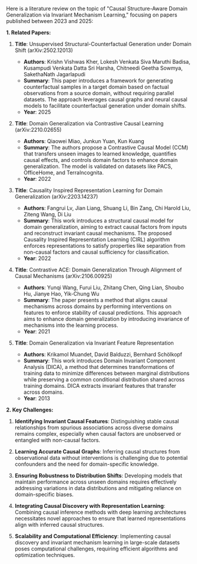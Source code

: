 Here is a literature review on the topic of "Causal Structure-Aware Domain Generalization via Invariant Mechanism Learning," focusing on papers published between 2023 and 2025:

**1. Related Papers:**

1. **Title**: Unsupervised Structural-Counterfactual Generation under Domain Shift (arXiv:2502.12013)
   - **Authors**: Krishn Vishwas Kher, Lokesh Venkata Siva Maruthi Badisa, Kusampudi Venkata Datta Sri Harsha, Chitneedi Geetha Sowmya, SakethaNath Jagarlapudi
   - **Summary**: This paper introduces a framework for generating counterfactual samples in a target domain based on factual observations from a source domain, without requiring parallel datasets. The approach leverages causal graphs and neural causal models to facilitate counterfactual generation under domain shifts.
   - **Year**: 2025

2. **Title**: Domain Generalization via Contrastive Causal Learning (arXiv:2210.02655)
   - **Authors**: Qiaowei Miao, Junkun Yuan, Kun Kuang
   - **Summary**: The authors propose a Contrastive Causal Model (CCM) that transfers unseen images to learned knowledge, quantifies causal effects, and controls domain factors to enhance domain generalization. The model is validated on datasets like PACS, OfficeHome, and TerraIncognita.
   - **Year**: 2022

3. **Title**: Causality Inspired Representation Learning for Domain Generalization (arXiv:2203.14237)
   - **Authors**: Fangrui Lv, Jian Liang, Shuang Li, Bin Zang, Chi Harold Liu, Ziteng Wang, Di Liu
   - **Summary**: This work introduces a structural causal model for domain generalization, aiming to extract causal factors from inputs and reconstruct invariant causal mechanisms. The proposed Causality Inspired Representation Learning (CIRL) algorithm enforces representations to satisfy properties like separation from non-causal factors and causal sufficiency for classification.
   - **Year**: 2022

4. **Title**: Contrastive ACE: Domain Generalization Through Alignment of Causal Mechanisms (arXiv:2106.00925)
   - **Authors**: Yunqi Wang, Furui Liu, Zhitang Chen, Qing Lian, Shoubo Hu, Jianye Hao, Yik-Chung Wu
   - **Summary**: The paper presents a method that aligns causal mechanisms across domains by performing interventions on features to enforce stability of causal predictions. This approach aims to enhance domain generalization by introducing invariance of mechanisms into the learning process.
   - **Year**: 2021

5. **Title**: Domain Generalization via Invariant Feature Representation
   - **Authors**: Krikamol Muandet, David Balduzzi, Bernhard Schölkopf
   - **Summary**: This work introduces Domain Invariant Component Analysis (DICA), a method that determines transformations of training data to minimize differences between marginal distributions while preserving a common conditional distribution shared across training domains. DICA extracts invariant features that transfer across domains.
   - **Year**: 2013

**2. Key Challenges:**

1. **Identifying Invariant Causal Features**: Distinguishing stable causal relationships from spurious associations across diverse domains remains complex, especially when causal factors are unobserved or entangled with non-causal factors.

2. **Learning Accurate Causal Graphs**: Inferring causal structures from observational data without interventions is challenging due to potential confounders and the need for domain-specific knowledge.

3. **Ensuring Robustness to Distribution Shifts**: Developing models that maintain performance across unseen domains requires effectively addressing variations in data distributions and mitigating reliance on domain-specific biases.

4. **Integrating Causal Discovery with Representation Learning**: Combining causal inference methods with deep learning architectures necessitates novel approaches to ensure that learned representations align with inferred causal structures.

5. **Scalability and Computational Efficiency**: Implementing causal discovery and invariant mechanism learning in large-scale datasets poses computational challenges, requiring efficient algorithms and optimization techniques. 